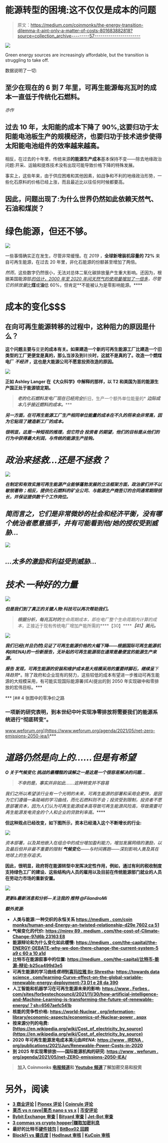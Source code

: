 # 能源转型的困境:这不仅仅是成本的问题

> 原文：<https://medium.com/coinmonks/the-energy-transition-dilemma-it-aint-only-a-matter-of-costs-801683882818?source=collection_archive---------57----------------------->

![](img/7013a383962883de97bc44b0be93a6e1.png)

Green energy sources are increasingly affordable, but the transition is struggling to take off.

数据说明了一切:

## 至少在现在的 6 到 7 年里，可再生能源每兆瓦时的成本一直低于传统化石燃料。

*亦作*

## 过去 10 年，太阳能的成本下降了 90%,这要归功于太阳能电池板生产的规模经济，也要归功于技术进步使得太阳能电池组件的效率越来越高。

相反，在过去的十年里，传统来源**的能源生产成本**基本保持不变——除去地缘政治问题:开采、运输和提炼技术没有出现可能导致价格下降的特殊发展。

事实上，这些年来，由于供应困难和其他因素，如战争和不利的地缘政治形势，一些化石原料的价格已经上涨，而且最近比以往任何时候都要高。

## 因此，问题出现了:为什么世界仍然如此依赖天然气、石油和煤炭？

# 绿色能源，但还不够。

![](img/4e6f3bb61662d381009dc2471a75c120.png)

一些事情确实正在发生，尽管非常缓慢。在 *2019* ，**全球新增装机容量的 72%** 来自可再生能源，在过去 20 年里，非化石能源的份额甚至增加了两倍。

*然而*，这些数字仍然很小，无法对总体二氧化碳排放量产生重大影响。还因为，根据美国能源部[*的估计，2000 年至 2020 年间天然气的使用量增加了一倍多*](https://www.eia.gov/energyexplained/natural-gas/use-of-natural-gas.php)*，尽管它的排放量*比**煤**或**油**低 60%，但肯定**不能被认为是零影响能源。****

# **成本的变化$$$**

## **在向可再生能源转移的过程中，这种阻力的原因是什么？**

**这个问题主要与**变更**的成本有关。如果建造一个新的可再生能源工厂比建造一个旧类型的工厂更便宜是真的，那么当涉及到**转换**时，这就不是真的了。改造一个燃煤电厂 ***不经济*** ，这也是大能源公司不愿意投资改造的原因。**

**![](img/3bb80f4bdb94590fa0d08870d0fb5fed.png)**

**正如 Ashley Langer 在《大众科学》中解释的那样，以 T2 和美国为首的能源生产国正处于能源锁定期。**

> ***老的化石燃料发电厂现在已经完全***折旧，生产一个额外单位能量的* ***边际成本几乎接近燃料的成本。******

***另一方面，在可再生能源工厂生产相同单位能量的成本在不久的将来会非常高，因为它贴现了建造新工厂的成本。***

***很明显，这是一种短视的推理，但它符合 ***投资者*** 的期望，他们的目标是从他们的行为中获得最大利润，与传统的能源生产挂钩。***

# ***政治来拯救…还是不拯救？***

***![](img/efd9f73ed7cf7b40be03c1defb96ff2a.png)***

***在制定和有效实施可再生能源产业能够蓬勃发展的立法框架方面，政治家们并不以敏锐著称；相反，提供化石燃料的矿业公司、*与能源生产商签订的合同通常期限很长，并保证提供数千个工作岗位。****

## ***简而言之，它们是非常微妙的社会和经济平衡，没有哪个统治者愿意插手，并有可能看到他/她的授权受到威胁…***

***![](img/29d0b551490146180cbc5a662409872a.png)***

## ***…太多的激励和利益受到威胁…***

# ***技术:一种好的力量***

***![](img/a569fe7d5254e30a8182c4335d7236c8.png)***

***但是我们到了真正的关键人物:科技可以再次帮助我们。***

> ****根据分析，每兆瓦时的***生命周期成本，即在电厂整个生命周期内计算的成本*，正接近于现有传统电厂增加产能所需的****【30】*******【41】****美元。*******

***![](img/863f5b160d6b5b317baa5b1dcdd4b084.png)***

***我们已经(并且仍然)见证了可再生能源价格的大幅下降——根据国际可再生能源机构(IRENA)的一份新报告，无补贴的可再生能源现在通常是最便宜的能源生产来源。***

******报告*** 发现，可再生能源的安装和维护成本是大规模采用的重要绊脚石，继续呈**下降趋势**。除了政府和企业现有的努力，这些较低的成本有望进一步推动可再生能源的大规模采用，有可能实现国际能源署(IEA)提出的到 2050 年实现碳中和零排放的宏伟目标。***

***[](https://www.weforum.org/agenda/2021/05/net-zero-emissions-2050-iea/) [## 4 张图中的零净价之路

### 一项新的研究表明，到本世纪中叶实现净零排放将需要我们的能源系统进行“彻底转变”。

www.weforum.org](https://www.weforum.org/agenda/2021/05/net-zero-emissions-2050-iea/)*** 

# ***道路仍然是向上的……但是有希望***

***O 关于气候变化 ***挑战的最糟糕的误解之一是这是一个很容易解决的问题…******

> ***不幸的是，事实并非如此……这种转变并不容易***

***我们之所以希望该行业有一个光明的未来，可再生能源的部署和采用会更快，是因为它们遵循一条陡峭的学习曲线，而化石燃料则不会；投资受到限制，投资者不愿意部署资本，因为人们认为可再生能源成本高*导致可再生能源风险高，导致需要可再生能源发电资金的个人和企业的贷款利率高*。*****

**但这种观点已经改变，如下图所示，资本已经涌入这个不断增长的行业:**

**![](img/4589eae9e68b60d8a03eef4c37319e2a.png)**

**资本部署，以及其他嵌入在组合中的成分*增加盈利能力，增加发展网络的激励*，以及最后*但并非最不重要的*限制 ***气候变化****——*与时间赛跑——深刻影响人类及其在地球上的生存追求。**

**因此，很明显，政府将在能源转型中发挥决定性作用，例如，通过有利的税收制度支持绿色工厂的建设、这些结构内人员的雇用以及目前在传统能源部门就业的人员在劳动力市场的重新安置。**

**![](img/3fde4dbf875c59e5b20128830b0a5cac.png)**

***更新&最新消息和分析—关注我的* ***推特*** *@FilandroMi***

***额外资源:***

*   **人类与能源:一种交织的永恒关系
    [https://medium . com/coin monks/human-and-Energy-an-twisted-relationship-d29e 7602 ca 51](/coinmonks/mankind-and-energy-an-intertwined-relationship-d29e7602ca51)**
*   **气候变化的代价:
    [https://mirev 89 . medium . com/the-cost-of-Climate-Change-97d6b 23163 E8](https://mirev89.medium.com/the-cost-of-climate-change-97d6b23163e8)**
*   **能源辩论和为什么变化如此缓慢:
    [https://medium . com/the-capital/the-ENERGY-DEBATE-why-we-don-there-change-the-current-system-5 a9 c 60 a 10 a1d](/the-capital/the-energy-debate-why-we-dont-bother-changing-the-current-system-5a9c60a10a1d)**
*   **比特币在能源叙事中的位置:
    [https://medium . com/the-capital/比特币-能源-辩论-b25ca499d3e5](/the-capital/bitcoin-the-energy-debate-b25ca499d3e5)**
*   **可再生能源的学习曲线*信用*到[喜玛拉雅 Bir Shrestha](https://medium.com/u/ba33e6d0d27b?source=post_page-----801683882818--------------------------------):
    [https://towards data science . com/learning-Curve-effect-on-the-global-variable-renewable-energy-deployment-73 D1 e 28 da 390](https://towardsdatascience.com/learning-curve-effect-on-the-global-variable-renewable-energy-deployment-73d1e28da390)**
*   **人工智能和机器学习在可再生能源未来的影响:
    [https://www . Forbes . com/sites/forbestechcouncil/2021/11/30/how-artificial-intelligence-and-Machine-Learning-is-transforming-the-future-of-renewable-energy/？sh=6567aefc541b](https://www.forbes.com/sites/forbestechcouncil/2021/11/30/how-artificial-intelligence-and-machine-learning-are-transforming-the-future-of-renewable-energy/?sh=6567aefc541b)**
*   **核能的竞争性价格:
    [https://world-Nuclear . org/information-library/economic-aspects/economics-of-Nuclear-power . aspx](https://world-nuclear.org/information-library/economic-aspects/economics-of-nuclear-power.aspx)**
*   **按来源分列的电费:
    [https://en.wikipedia.org/wiki/Cost_of_electricity_by_source](https://en.wikipedia.org/wiki/Cost_of_electricity_by_source)**
*   **2020 年可再生能源发电成本美元由*IRENA*:
    [https://www . IRENA . org/publications/2021/Jun/Renewable-Power-Costs-in-2020](https://www.irena.org/publications/2021/Jun/Renewable-Power-Costs-in-2020)**
*   **到 2025 年实现零排放——国际能源机构的研究:
    [https://www . weforum . org/agenda/2021/05/net-ZERO-emissions-2050-IEA/](https://www.weforum.org/agenda/2021/05/net-zero-emissions-2050-iea/)**

> **加入 Coinmonks [电报频道](https://t.me/coincodecap)和 [Youtube 频道](https://www.youtube.com/c/coinmonks/videos)了解加密交易和投资**

# **另外，阅读**

*   **[3 商业评论](/coinmonks/3commas-review-an-excellent-crypto-trading-bot-2020-1313a58bec92) | [Pionex 评论](https://coincodecap.com/pionex-review-exchange-with-crypto-trading-bot) | [Coinrule 评论](/coinmonks/coinrule-review-2021-a-beginner-friendly-crypto-trading-bot-daf0504848ba)**
*   **[莱杰 vs n rave](/coinmonks/ledger-vs-ngrave-zero-7e40f0c1d694)|[莱杰 nano s vs x](/coinmonks/ledger-nano-s-vs-x-battery-hardware-price-storage-59a6663fe3b0) | [币安评论](/coinmonks/binance-review-ee10d3bf3b6e)**
*   **[Bybit Exchange 审查](/coinmonks/bybit-exchange-review-dbd570019b71) | [Bityard 审查](https://coincodecap.com/bityard-reivew) | [Jet-Bot 审查](https://coincodecap.com/jet-bot-review)**
*   **[3 commas vs crypto hopper](/coinmonks/3commas-vs-pionex-vs-cryptohopper-best-crypto-bot-6a98d2baa203)|[赚取加密利息](/coinmonks/earn-crypto-interest-b10b810fdda3)**
*   **最好的比特币[硬件钱包](/coinmonks/hardware-wallets-dfa1211730c6) | [BitBox02 回顾](/coinmonks/bitbox02-review-your-swiss-bitcoin-hardware-wallet-c36c88fff29)**
*   **[BlockFi vs 摄氏度](/coinmonks/blockfi-vs-celsius-vs-hodlnaut-8a1cc8c26630) | [Hodlnaut 审核](/coinmonks/hodlnaut-review-best-way-to-hodl-is-to-earn-interest-on-your-bitcoin-6658a8c19edf) | [KuCoin 审核](https://coincodecap.com/kucoin-review)**
